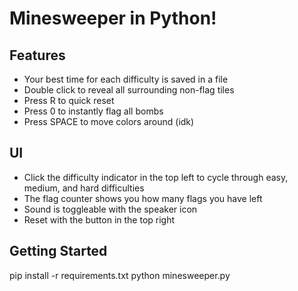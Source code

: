 # Minesweeper in Python!

## Features
- Your best time for each difficulty is saved in a file
- Double click to reveal all surrounding non-flag tiles
- Press R to quick reset
- Press 0 to instantly flag all bombs
- Press SPACE to move colors around (idk)

## UI
- Click the difficulty indicator in the top left to cycle through easy, medium, and hard difficulties
- The flag counter shows you how many flags you have left
- Sound is toggleable with the speaker icon
- Reset with the button in the top right

## Getting Started
pip install -r requirements.txt
python minesweeper.py
